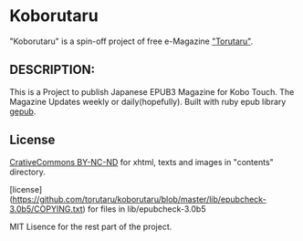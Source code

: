 Koborutaru
==========

"Koborutaru" is a spin-off project of free e-Magazine ["Torutaru"](http://facebook.com/torutaru).

## DESCRIPTION:

This is a Project to publish Japanese EPUB3 Magazine for Kobo Touch. The Magazine Updates weekly or daily(hopefully). 
Built with ruby epub library [gepub](http://github.com/skoji/gepub).

## License

[CrativeCommons BY-NC-ND](http://creativecommons.org/licenses/by-nc-nd/2.5/) for xhtml, texts and images in "contents" directory.

[license] (https://github.com/torutaru/koborutaru/blob/master/lib/epubcheck-3.0b5/COPYING.txt) for files in lib/epubcheck-3.0b5

MIT Lisence for the rest part of the project.

